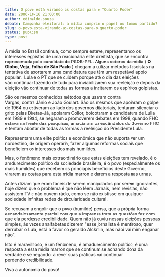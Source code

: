 ```yaml
---
title: O povo está virando as costas para o "Quarto Poder"
date: 2006-10-16 21:00:00
author: edinaldo.souza
debate: Campanha eleitoral: a mídia cumpriu o papel ou tomou partido?
slug: o-povo-esta-virando-as-costas-para-o-quarto-poder
status: publish 
type: post
---
```


A mídia no Brasil continua, como sempre esteve, representando os interesses egoistas de uma reacionária elite direitista, que se encontra representada pelo candidato do PSDB-PFL. Alguns setores da mídia ( **O Globo, Veja, Folha de São Paulo** ) chegam a utilizar métodos fascistas na tentativa de abortarem uma candidatura que têm um respetável apoio popular.  Lula e o PT que se cuidem porque até o dia das eleições vão continuar fazendo de tudo para inviabilizarem sua reeleição e depois da eleição vão continuar de todas as formas a incitarem os espíritos golpistas. 


São os mesmos conhecidos métodos que usaram contra Vargas, contra Jânio e João Goulart. São os mesmos que apoiaram o golpe de 1964 ou estiveram ao lado dos governos ditatoriais, tentaram silenciar o grito pelas Diretas-Já, apoiaram Collor, boicotaram a candidatura de Lulla em 1989 e 1994, se negaram a promoverem debates em 1998, quando FHC estava na frente das pesquisas, amaciaram os escândalos do Governo FHC e tentam abortar de todas as formas a reeleição do Presidente Lula.


Representam uma elite política e econômica que não suporta ver um nordestino, de origem operária, fazer algumas reformas sociais que beneficiem os interesses dos mais humildes. 


Mas, o fenômeno mais extraordinário que estas eleições tem revelado, é o amdurecimento político da sociedade brasileira, é o povo (especialmente os mais humildes) que recebem os princiapis benefícios deste Governo, virarem as costas para esta mídia marron e darem a resposta nas urnas.  


Antes diziam que eram fáceis de serem manipulados por serem ignorantes, hoje dizem que o problema é que não lêem Jornais, nem revistas, não assistem TV e não ouvem rádio, como se não existisse em qualquer sociedade infinitas redes de circularidade cultural.


Se recusam a engolir que o povo (humilde) pensa, que a própria forma escandalosamente parcial com que a imprensa trata as questões fez com que ela perdesse credibilidade. Quem não já ouviu nessas eleições pessoas simples, às vezes analfabetas dizerem "esse jornalista é mentiroso, quer derrubar o Lula, está a favor do geraldo Alckmin, mas nãoi vai mim enganar não".


Isto é maravilhoso, é um fenômeno, é amadurecimento político, é uma resposta a essa mídia marron que se continuar se achando dona da verdade e se negando  a rever suas práticas vai continuar perdendo credibilidade.      


Viva a autonomia do povo!        


